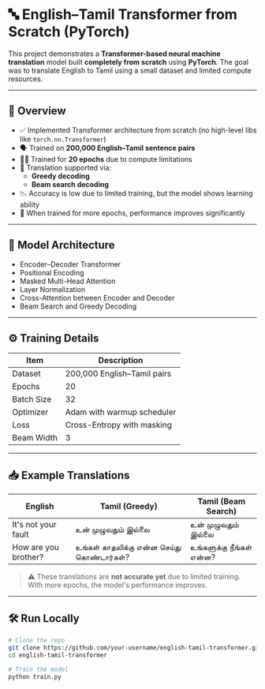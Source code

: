 # 🔤 English–Tamil Transformer from Scratch (PyTorch)

This project demonstrates a **Transformer-based neural machine translation** model built **completely from scratch** using **PyTorch**. The goal was to translate English to Tamil using a small dataset and limited compute resources.

---

## 📌 Overview

- ✅ Implemented Transformer architecture from scratch (no high-level libs like `torch.nn.Transformer`)
- 🗣️ Trained on **200,000 English–Tamil sentence pairs**
- 🏋️‍♂️ Trained for **20 epochs** due to compute limitations
- 🔄 Translation supported via:
  - **Greedy decoding**
  - **Beam search decoding**
- 📉 Accuracy is low due to limited training, but the model shows learning ability
- 🚀 When trained for more epochs, performance improves significantly

---

## 🧠 Model Architecture

- Encoder–Decoder Transformer
- Positional Encoding
- Masked Multi-Head Attention
- Layer Normalization
- Cross-Attention between Encoder and Decoder
- Beam Search and Greedy Decoding

---

## ⚙️ Training Details

| Item              | Description                    |
|-------------------|--------------------------------|
| Dataset           | 200,000 English–Tamil pairs    |
| Epochs            | 20                             |
| Batch Size        | 32                             |
| Optimizer         | Adam with warmup scheduler     |
| Loss              | Cross-Entropy with masking     |
| Beam Width        | 3                              |

---

## 📥 Example Translations

| English                     | Tamil (Greedy)                              | Tamil (Beam Search)                 |
|-----------------------------|---------------------------------------------|-------------------------------------|
| It's not your fault         | உன் முழுவதும் இல்லை                         | உன் முழுவதும் இல்லை                 |
| How are you brother?        | உங்கள் காதலிக்கு என்ன செய்து கொண்டார்கள்?     | உங்களுக்கு நீங்கள் என்ன?             |

> ⚠️ These translations are **not accurate yet** due to limited training. With more epochs, the model's performance improves.

---

## 🛠️ Run Locally

```bash
# Clone the repo
git clone https://github.com/your-username/english-tamil-transformer.git
cd english-tamil-transformer

# Train the model
python train.py
